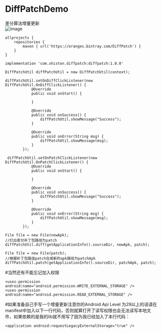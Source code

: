 # DiffPatchDemo
差分算法增量更新<br>
![image](https://github.com/XHiStone/DiffPatchDemo/blob/master/picture/%E5%A2%9E%E9%87%8F%E6%9B%B4%E6%96%B0.gif)<br>
```
allprojects {
    repositories {
        maven { url('https://oranges.bintray.com/DiffPatch') }
    }
}

implementation 'com.xhiston.diffpatch:diffpatch:1.0.0'

DiffPatchUtil diffPatchUtil = new DiffPatchUtil(context);

diffPatchUtil.setOnDiffClickListener(new DiffPatchUtil.OnDiffClickListener() {
            @Override
            public void onStart() {

            }

            @Override
            public void onSuccess() {
                diffPatchUtil.showMessage("Success");
            }

            @Override
            public void onError(String msg) {
                diffPatchUtil.showMessage(msg);
            }
        });        

 diffPatchUtil.setOnPatchClickListener(new DiffPatchUtil.OnPatchClickListener() {
            @Override
            public void onStart() {

            }

            @Override
            public void onSuccess() {
                diffPatchUtil.showMessage("Success");
            }

            @Override
            public void onError(String msg) {
                diffPatchUtil.showMessage(msg);
            }
        });       

File file = new File(newApk);
//打出差分补丁包路径为patch
diffPatchUtil.diff(getApplicationInfo().sourceDir, newApk, patch);        

File file = new File(patch);       
//根据补丁包路径patch合成新的apk路径为patchApk       
diffPatchUtil.patch(getApplicationInfo().sourceDir, patchApk, patch);                        
```                
#当然还有不能忘记加入权限
```
<uses-permission android:name="android.permission.WRITE_EXTERNAL_STORAGE" />
<uses-permission android:name="android.permission.READ_EXTERNAL_STORAGE" />
```
#如果准备自己手写一个增量更新注意你的Android Api Level 为29以上的话请在manifest中加入以下一行代码，否则就算打开了读写权限也会无法读写本地文件，如果依赖的是我的lib就不用写了因为我已经加入了本行代码：
```
<application android:requestLegacyExternalStorage="true" />
```
